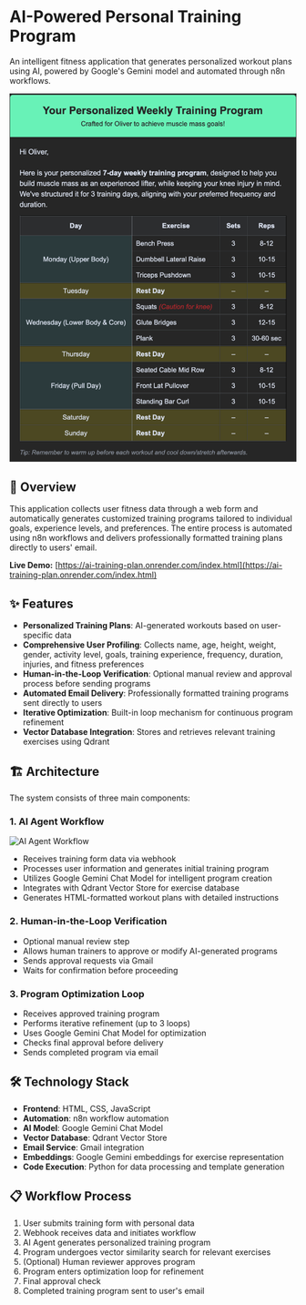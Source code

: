 # AI-Powered Personal Training Program

An intelligent fitness application that generates personalized workout plans using AI, powered by Google's Gemini model and automated through n8n workflows.

![Workflow Overview](public/assets/training_program.png)

## 🎯 Overview

This application collects user fitness data through a web form and automatically generates customized training programs tailored to individual goals, experience levels, and preferences. The entire process is automated using n8n workflows and delivers professionally formatted training plans directly to users' email.

**Live Demo:** [https://ai-training-plan.onrender.com/index.html](https://ai-training-plan.onrender.com/index.html)

## ✨ Features

- **Personalized Training Plans**: AI-generated workouts based on user-specific data
- **Comprehensive User Profiling**: Collects name, age, height, weight, gender, activity level, goals, training experience, frequency, duration, injuries, and fitness preferences
- **Human-in-the-Loop Verification**: Optional manual review and approval process before sending programs
- **Automated Email Delivery**: Professionally formatted training programs sent directly to users
- **Iterative Optimization**: Built-in loop mechanism for continuous program refinement
- **Vector Database Integration**: Stores and retrieves relevant training exercises using Qdrant

## 🏗️ Architecture

The system consists of three main components:

### 1. AI Agent Workflow 

![AI Agent Workflow](assets/workflow.png)

- Receives training form data via webhook
- Processes user information and generates initial training program
- Utilizes Google Gemini Chat Model for intelligent program creation
- Integrates with Qdrant Vector Store for exercise database
- Generates HTML-formatted workout plans with detailed instructions

### 2. Human-in-the-Loop Verification 

- Optional manual review step
- Allows human trainers to approve or modify AI-generated programs
- Sends approval requests via Gmail
- Waits for confirmation before proceeding

### 3. Program Optimization Loop

- Receives approved training program
- Performs iterative refinement (up to 3 loops)
- Uses Google Gemini Chat Model for optimization
- Checks final approval before delivery
- Sends completed program via email

## 🛠️ Technology Stack

- **Frontend**: HTML, CSS, JavaScript
- **Automation**: n8n workflow automation
- **AI Model**: Google Gemini Chat Model
- **Vector Database**: Qdrant Vector Store
- **Email Service**: Gmail integration
- **Embeddings**: Google Gemini embeddings for exercise representation
- **Code Execution**: Python for data processing and template generation

## 📋 Workflow Process

1. User submits training form with personal data
2. Webhook receives data and initiates workflow
3. AI Agent generates personalized training program
4. Program undergoes vector similarity search for relevant exercises
5. (Optional) Human reviewer approves program
6. Program enters optimization loop for refinement
7. Final approval check
8. Completed training program sent to user's email
